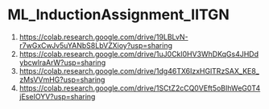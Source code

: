 # ML_InductionAssignment_IITGN

1. https://colab.research.google.com/drive/19LBLvN-r7wGxCwJv5uYANbS8LbVZXioy?usp=sharing
2. https://colab.research.google.com/drive/1uJ0Ckl0HV3WhDKqGs4JHDdybcwlraArW?usp=sharing
3. https://colab.research.google.com/drive/1dg46TX6IzxHGlTRzSAX_KE8_zMsVVmHG?usp=sharing
4. https://colab.research.google.com/drive/1SCtZ2cCQ0VEft5oBIhWeG0T4jEseIOYV?usp=sharing
